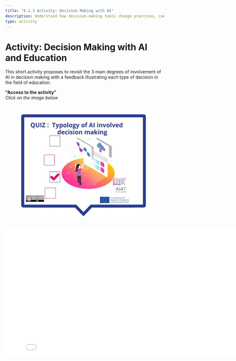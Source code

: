```yaml
---
title: "4.1.3 Activity: Decision Making with AI"
description: Understand how decision-making tools change practices, can improve them but have to be questioned
type: activity
---
```


# Activity: Decision Making with AI and Education

This short activity proposes to revisit the 3 main degrees of involvement of AI in decision making with a feedback illustrating each type of decision in the field of education.

**"Access to the activity"**  
_Click on the image below_

<figure> 
  <img src="Images/VisuelQUIZTypologyofAIinvolveddecisionmaking.jpg" alt="Illustration for Decision Making with AI and Education Activity"/>  
</figure>

<center><iframe width="818" height="404" src="4-1-3a-activity-making-decision-with-ai/4-1-3a-decision-making-and-education.html" frameborder="0" allowfullscreen></iframe></center>
